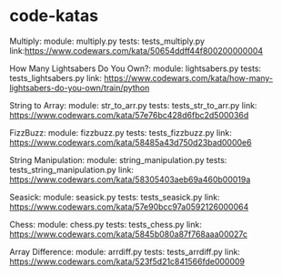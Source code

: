 # code-katas

Multiply:
module: multiply.py
tests: tests_multiply.py
link:https://www.codewars.com/kata/50654ddff44f800200000004

How Many Lightsabers Do You Own?:
module: lightsabers.py
tests: tests_lightsabers.py
link: https://www.codewars.com/kata/how-many-lightsabers-do-you-own/train/python

String to Array:
module: str_to_arr.py
tests: tests_str_to_arr.py
link: https://www.codewars.com/kata/57e76bc428d6fbc2d500036d

FizzBuzz:
module: fizzbuzz.py
tests: tests_fizzbuzz.py
link: https://www.codewars.com/kata/58485a43d750d23bad0000e6

String Manipulation:
module: string_manipulation.py
tests: tests_string_manipulation.py
link: https://www.codewars.com/kata/58305403aeb69a460b00019a

Seasick:
module: seasick.py
tests: tests_seasick.py
link: https://www.codewars.com/kata/57e90bcc97a0592126000064

Chess:
module: chess.py
tests: tests_chess.py
link: https://www.codewars.com/kata/5845b080a87f768aaa00027c

Array Difference:
module: arrdiff.py
tests: tests_arrdiff.py
link: https://www.codewars.com/kata/523f5d21c841566fde000009

